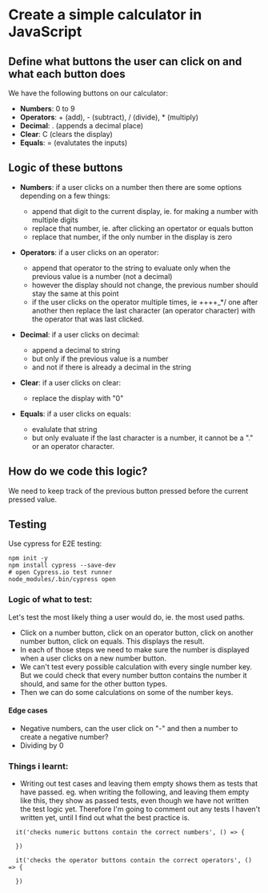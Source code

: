 # Create a simple calculator in JavaScript

## Define what buttons the user can click on and what each button does

We have the following buttons on our calculator:

- **Numbers**: 0 to 9
- **Operators**: + (add), - (subtract), / (divide), * (multiply) 
- **Decimal**: . (appends a decimal place)
- **Clear**: C (clears the display)
- **Equals**: = (evalutates the inputs)

## Logic of these buttons

- **Numbers**: if a user clicks on a number then there are some options depending on a few things:
    - append that digit to the current display, ie. for making a number with multiple digits
    - replace that number, ie. after clicking an opertator or equals button
    - replace that number, if the only number in the display is zero

- **Operators**: if a user clicks on an operator:
    - append that operator to the string to evaluate only when the previous value is a number (not a decimal)
    - however the display should not change, the previous number should stay the same at this point
    - if the user clicks on the operator multiple times, ie ++++_*/ one after another then replace the last character (an operator character) with the operator that was last clicked.

- **Decimal**: if a user clicks on decimal:
    - append a decimal to string
    - but only if the previous value is a number
    - and not if there is already a decimal in the string

- **Clear**: if a user clicks on clear:
    - replace the display with "0"

- **Equals**: if a user clicks on equals:
    - evalulate that string
    - but only evaluate if the last character is a number, it cannot be a "." or an operator character.

## How do we code this logic?

We need to keep track of the previous button pressed before the current pressed value.

## Testing

Use cypress for E2E testing:
```
npm init -y
npm install cypress --save-dev
# open Cypress.io test runner
node_modules/.bin/cypress open
```

### Logic of what to test:

Let's test the most likely thing a user would do, ie. the most used paths.
- Click on a number button, click on an operator button, click on another number button, click on equals. This displays the result.
- In each of those steps we need to make sure the number is displayed when a user clicks on a new number button.
- We can't test every possible calculation with every single number key. But we could check that every number button contains the number it should, and same for the other button types.
- Then we can do some calculations on some of the number keys.

#### Edge cases

- Negative numbers, can the user click on "-" and then a number to create a negative number?
- Dividing by 0



### Things i learnt:

- Writing out test cases and leaving them empty shows them as tests that have passed. 
eg. when writing the following, and leaving them empty like this, they show as passed tests, even though we have not written the test logic yet. Therefore I'm going to comment out any tests I haven't written yet, until I find out what the best practice is.
```
  it('checks numeric buttons contain the correct numbers', () => {

  })

  it('checks the operator buttons contain the correct operators', () => {
    
  })
```